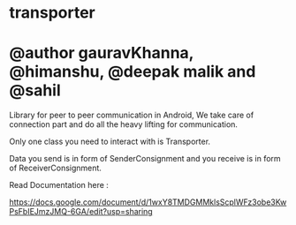 # transporter
# @author  gauravKhanna, @himanshu, @deepak malik and @sahil
Library for peer to peer communication in Android, We take care of connection part and do all the heavy lifting for communication.

Only one class you need to interact with is Transporter.

Data you send is in form of SenderConsignment and you receive is in form of ReceiverConsignment.

Read Documentation here : 

https://docs.google.com/document/d/1wxY8TMDGMMklsScplWFz3obe3KwPsFbIEJmzJMQ-6GA/edit?usp=sharing
